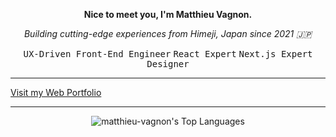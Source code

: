 **<p align="center">Nice to meet you, I'm Matthieu Vagnon.</p>**
*<p align="center">Building cutting-edge experiences from Himeji, Japan since 2021 🇯🇵</p>*
<p align="center"><kbd>UX-Driven Front-End Engineer</kbd> <kbd>React Expert</kbd> <kbd>Next.js Expert</kbd> <kbd>Designer</kbd></p>

---

<a align="center" href="https://mvagnon.dev" target="_blank">Visit my Web Portfolio</a>

---

<div align="center">

![matthieu-vagnon's Top Languages](https://github-readme-stats.vercel.app/api/top-langs/?username=matthieu-vagnon&theme=graywhite&show_icons=true&hide_border=true)
  
</div>
